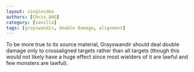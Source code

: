 ```yaml
---
layout: singleidea
authors: [Chris_ANG]
category: [vanilla]
tags: [grayswandir, double damage, alignment]
---
```

To be more true to its source material, Grayswandir should deal double damage
only to crossaligned targets rather than all targets (though this would not
likely have a huge effect since most wielders of it are lawful and few monsters
are lawful).
